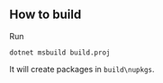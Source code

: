 ## How to build

Run

```
dotnet msbuild build.proj
```

It will create packages in `build\nupkgs`.
